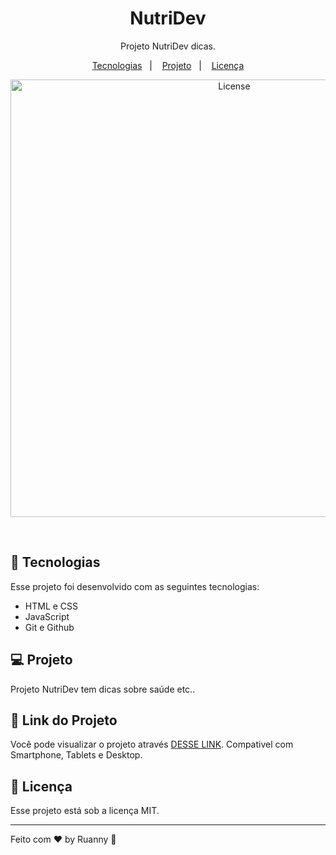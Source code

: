 <h1 align="center">NutriDev</h1>

<p align="center">
Projeto NutriDev dicas.
</p>

<p align="center">
  <a href="#-tecnologias">Tecnologias</a>&nbsp;&nbsp;&nbsp;|&nbsp;&nbsp;&nbsp;
  <a href="#-projeto">Projeto</a>&nbsp;&nbsp;&nbsp;|&nbsp;&nbsp;&nbsp;
  <a href="#memo-licença">Licença</a>
</p>

<p align="center">
  <img alt="License" src="https://user-images.githubusercontent.com/84647446/212436071-a314dc31-7153-44d2-9fbe-bc3403d21b4a.jpg" width="700px">
</p>

<br>

## 🚀 Tecnologias

Esse projeto foi desenvolvido com as seguintes tecnologias:

- HTML e CSS
- JavaScript
- Git e Github

## 💻 Projeto

Projeto NutriDev tem dicas sobre saúde etc..

## 🔖 Link do Projeto

Você pode visualizar o projeto através [DESSE LINK](https://nutri-react-ten.vercel.app/). Compativel com Smartphone, Tablets e Desktop.


## :memo: Licença

Esse projeto está sob a licença MIT.

---

Feito com ♥ by Ruanny :wave:
